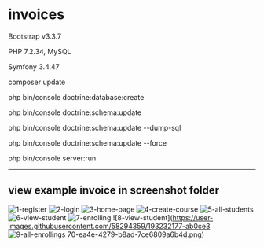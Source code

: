 # invoices

Bootstrap v3.3.7

PHP 7.2.34, MySQL

Symfony 3.4.47

composer update

php bin/console doctrine:database:create

php bin/console doctrine:schema:update

php bin/console doctrine:schema:update --dump-sql

php bin/console doctrine:schema:update --force

php bin/console server:run

-----------------------------------------
view example invoice in screenshot folder
-----------------------------------------

![1-register](https://user-images.githubusercontent.com/58294359/193232045-efacfc83-30e3-4c5d-9997-3771ce34a8e2.png)
![2-login](https://user-images.githubusercontent.com/58294359/193232057-972b9b77-4459-436b-8bf0-0ba789b85ce6.png)
![3-home-page](https://user-images.githubusercontent.com/58294359/193232067-8dc57865-5f18-4828-bb6d-4c45cbcc7324.png)
![4-create-course](https://user-images.githubusercontent.com/58294359/193232088-82a575fb-24e7-49f8-825b-b0efe2637c7c.png)
![5-all-students](https://user-images.githubusercontent.com/58294359/193232106-f21d2f7e-6f4b-4179-88dc-60d504d336fc.png)
![6-view-student](https://user-images.githubusercontent.com/58294359/193232117-dc1df2f6-9089-4c6b-b509-ad422986b505.png)
![7-enrolling](https://user-images.githubusercontent.com/58294359/193232136-9900ec27-3fed-445b-8e11-cc82a32d4b8f.png)
![8-view-student](https://user-images.githubusercontent.com/58294359/193232177-ab0ce3
![9-all-enrollings](https://user-images.githubusercontent.com/58294359/193232212-aad85ee1-d20d-4a93-95e5-af18e66001c6.png)
70-ea4e-4279-b8ad-7ce6809a6b4d.png)
